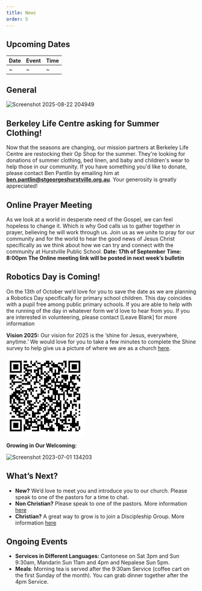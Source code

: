 ```yaml
---
title: News
order: 5
---
```


## Upcoming Dates

| Date | Event | Time |
| ---- | ---- | ---- |
| ~ | ~ | ~ |

## General
<img width="560" height="551" alt="Screenshot 2025-08-22 204949" src="https://github.com/user-attachments/assets/9f145213-3149-48d3-80bb-9b72be3c639d" />

## Berkeley Life Centre asking for Summer Clothing!
Now that the seasons are changing, our mission partners at Berkeley Life Centre are restocking their Op Shop for the summer. They're looking for donations of summer clothing, bed linen, and baby and children's wear to help those in our community.
If you have something you'd like to donate, please contact Ben Pantlin by emailing him at **ben.pantlin@stgeorgeshurstville.org.au**. Your generosity is greatly appreciated!

## Online Prayer Meeting
As we look at a world in desperate need of the Gospel, we can feel hopeless to change it. Which is why God calls us to gather together in prayer, believing he will work through us.
Join us as we unite to pray for our community and for the world to hear the good news of Jesus Christ specifically as we think about how we can try and connect with the community at Hurstville Public School. 
**Date: 17th of September**
**Time: 8:00pm**
**The Online meeting link will be posted in next week’s bulletin**

## Robotics Day is Coming!
On the 13th of October we’d love for you to save the date as we are planning a Robotics Day specifically for primary school children. This day coincides with a pupil free among public primary schools. 
If you are able to help with the running of the day in whatever form we'd love to hear from you.
If you are interested in volunteering, please contact [Leave Blank] for more information


**Vision 2025:**
Our vision for 2025 is the ‘shine for Jesus, everywhere, anytime.’ We would love for you to take a few minutes to complete the Shine survey to help give us a picture of where we are as a church [here](https://docs.google.com/forms/d/e/1FAIpQLSezXaAZ_-lCp9NhPs6MlBz5c127LD8oH5YMn1BdLzrOT2Q8Ug/viewform?usp=dialog).

![Shine Survey QR code](https://raw.githubusercontent.com/stgeorgeshurstville/bulletin/refs/heads/main/images/Notes_250516_091907_fec.jpg)


**Growing in Our Welcoming:**
  
  <img width="236" alt="Screenshot 2023-07-01 134203" src="https://github.com/stgeorgeshurstville/bulletin/assets/119166299/b540ac1c-0ba4-481e-90a5-5464939f7e4c">


## What’s Next?
- **New?** We’d love to meet you and introduce you to our church. Please speak to one of the pastors for a time to chat. 
- **Non Christian?** Please speak to one of the pastors. More information [here](https://stgeorgeshurstville.org.au/lets-talk-about-christianity)
- **Christian?** A great way to grow is to join a Discipleship Group. More information [here](https://stgeorgeshurstville.org.au/discipleship-groups)

## Ongoing Events
- **Services in Different Languages:** Cantonese on Sat 3pm and Sun 9:30am, Mandarin Sun 11am and 4pm and Nepalese Sun 5pm. 
- **Meals**: Morning tea is served after the 9:30am Service (coffee cart on the first Sunday of the month). You can grab dinner together after the 4pm Service.

